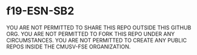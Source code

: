 # f19-ESN-SB2
YOU ARE NOT PERMITTED TO SHARE THIS REPO OUTSIDE THIS GITHUB ORG. YOU ARE NOT PERMITTED TO FORK THIS REPO UNDER ANY CIRCUMSTANCES. YOU ARE NOT PERMITTED TO CREATE ANY PUBLIC REPOS INSIDE THE CMUSV-FSE ORGANIZATION.
